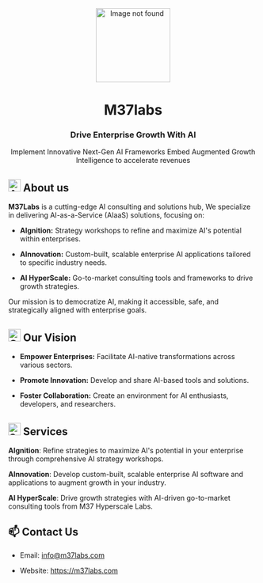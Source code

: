 
<div align="center">
  <img src="https://github.com/user-attachments/assets/d6e077d1-0833-4c2b-a298-cad7ca82dcc3" width="150px height="150px" alt="Image not found"/>
</div>
<p align="center">
   <h1 align="center"> M37labs</h1>
    <h3 align="center">Drive Enterprise Growth With AI</h3>
</p>
<p align="center">Implement Innovative
Next-Gen AI Frameworks
Embed Augmented Growth
Intelligence to accelerate
revenues</p>
  
## <img src="https://raw.githubusercontent.com/Tarikul-Islam-Anik/Animated-Fluent-Emojis/master/Emojis/Smilies/Thinking%20Face.png" alt="About us" width="25" /> About us
**M37Labs** is a cutting-edge AI consulting and solutions hub, We specialize in delivering AI-as-a-Service (AIaaS) solutions, focusing on:

- **AIgnition:** Strategy workshops to refine and maximize AI's potential within enterprises.

- **AInnovation:** Custom-built, scalable enterprise AI applications tailored to specific industry needs.

- **AI HyperScale:** Go-to-market consulting tools and frameworks to drive growth strategies.

Our mission is to democratize AI, making it accessible, safe, and strategically aligned with enterprise goals.

## <img src="https://raw.githubusercontent.com/Tarikul-Islam-Anik/Animated-Fluent-Emojis/master/Emojis/Smilies/Partying%20Face.png" alt="Goal" width="25" /> Our Vision
- **Empower Enterprises:** Facilitate AI-native transformations across various sectors.

- **Promote Innovation:** Develop and share AI-based tools and solutions.

- **Foster Collaboration:** Create an environment for AI enthusiasts, developers, and researchers.
  
## <img src="https://raw.githubusercontent.com/Tarikul-Islam-Anik/Animated-Fluent-Emojis/master/Emojis/Smilies/Sparkling%20Heart.png" alt="Sponsoring" width="25" /> Services

**AIgnition**: Refine strategies to maximize AI's potential in your enterprise through comprehensive AI strategy workshops.

**AInnovation**: Develop custom-built, scalable enterprise AI software and applications to augment growth in your industry.

**AI HyperScale**: Drive growth strategies with AI-driven go-to-market consulting tools from M37 Hyperscale Labs.

## 📫 Contact Us
- Email: info@m37labs.com

- Website: https://m37labs.com


